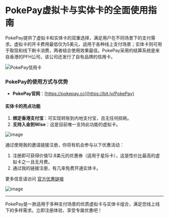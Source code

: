 # PokePay虚拟卡与实体卡的全面使用指南

PokePay提供了虚拟卡和实体卡的双重选择，满足用户在不同场景下的支付需求。虚拟卡的开卡费用最低仅为5美元，适用于各种线上支付场景；实体卡则可用于取现和线下刷卡消费，两者结合使用效果最佳。PokePay采用的结算系统是来自香港的PFH公司，该公司还发行了自有品牌的信用卡。

![PokePay信用卡](https://github.com/user-attachments/assets/fe02e68a-e2a7-4f5d-a59b-a94b2aed77b3)

### PokePay的使用方式与优势

- **PokePay官网**：[https://pokepay.cc](https://bit.ly/PokePay)


#### 实体卡的亮点功能
1. **绑定香港支付宝**：可实现转账到内地支付宝，且无任何损耗。
2. **支持入金到Wise**：这是目前唯一支持此功能的虚拟卡。

![image](https://github.com/user-attachments/assets/6099c811-d766-444e-8d82-9d6d7d00f7ec)

通过使用我的邀请链接注册，你将有机会参与以下优惠活动：
1. 注册即可获得价值12.8美元的优惠券（适用于星际卡），这是性价比最高的虚拟卡之一且无月费。
2. 通过我的链接注册，有几率免费开通实体卡。

更多信息请访问 [官方优惠链接](https://bit.ly/PokePay)

![image](https://github.com/user-attachments/assets/478ba307-4832-4564-8631-4f09241c5858)

---

PokePay是一款适用于多种支付场景的优质虚拟卡与实体卡组合，满足您线上线下的多样需求。立即注册体验，享受专属优惠吧！
